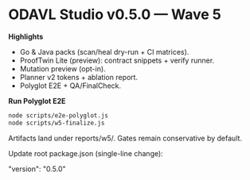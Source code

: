 # ODAVL Studio v0.5.0 — Wave 5

**Highlights**
- Go & Java packs (scan/heal dry-run + CI matrices).
- ProofTwin Lite (preview): contract snippets + verify runner.
- Mutation preview (opt-in).
- Planner v2 tokens + ablation report.
- Polyglot E2E + QA/FinalCheck.

**Run Polyglot E2E**
```bash
node scripts/e2e-polyglot.js
node scripts/w5-finalize.js
```
Artifacts land under reports/w5/. Gates remain conservative by default.

Update root package.json (single-line change):

"version": "0.5.0"
